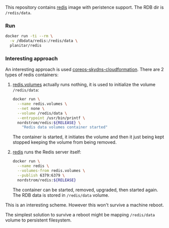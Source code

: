 This repository contains [redis](redis.io) image with peristence support.
The RDB dir is `/redis/data`.

### Run

```sh
docker run -ti --rm \
  -v /dbdata/redis:/redis/data \
  planitar/redis
```

### Interesting approach

An interesting approach is used
[coreos-skydns-cloudformation](https://github.com/PlanitarInc/coreos-skydns-cloudformation).
There are 2 types of redis containers:
 1. [redis.volumes](https://github.com/PlanitarInc/coreos-skydns-cloudformation/blob/master/control/units/redis.volumes@.service)
    actually runs nothing, it is used to initialize the volume
    `/redis/data`:
      ```sh
      docker run \
        --name redis.volumes \
        --net none \
        --volume /redis/data \
        --entrypoint /usr/bin/printf \
        nordstrom/redis:${RELEASE} \
          "Redis data volumes container started"
       ```
     The container is started, it initiates the volume and then it just
     being kept stopped keeping the volume from being removed.

 2. [redis](https://github.com/PlanitarInc/coreos-skydns-cloudformation/blob/master/control/units/redis.volumes@.service)
    runs the Redis server itself:
      ```sh
      docker run \
        --name redis \
        --volumes-from redis.volumes \
        --publish 6379:6379 \
        nordstrom/redis:${RELEASE}
      ```
    The container can be started, removed, upgraded, then started again.
    The RDB data is stored in `/redis/data` volume.

This is an interesting scheme. However this won't survive a machine reboot.

The simplest solution to survive a reboot might be mapping `/redis/data` volume
to persistent filesystem.
